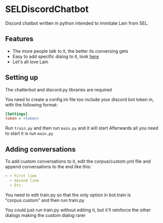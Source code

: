 # SELDiscordChatbot
Discord chatbot written in python intended to immitate Lain from SEL.

## Features
* The more people talk to it, the better its conversing gets
* Easy to add specific dialog to it, look [here](#adding-conversations)
* Let's all love Lain

## Setting up
The chatterbot and discord.py libraries are required

You need to create a config.ini file too include your discord bot token in, with the following format:
```INI
[Settings]
token = <token>
```

Run `train.py` and then run `main.py` and it will start
Afterwards all you need to start it is run `main.py`

## Adding conversations
To add custom conversations to it, edit the corpus/custom.yml file and append conversations to the end like this:
```YAML
- - First line
  - Second line
  - Etc.
```
You need to edit train.py so that the only option in bot.train is "corpus.custom" and then run train.py

You could just run train.py without editing it, but it'll reinforce the other dialogs making the custom dialog rarer
